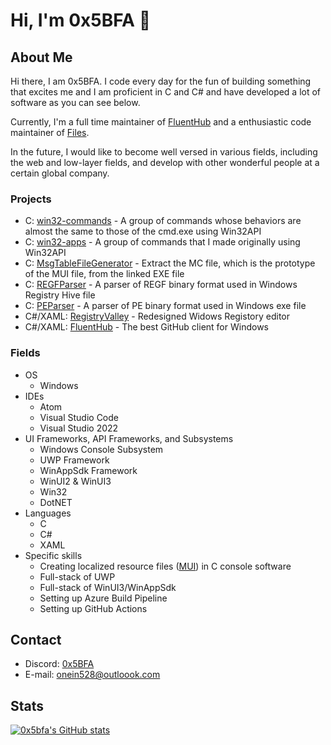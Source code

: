 # Hi, I'm 0x5BFA 👋

<!--
![image](https://github.com/0x5bfa/0x5bfa/assets/62196528/ac88c9ea-9c6b-401b-a5aa-05b63456b247)
-->

## About Me

Hi there, I am 0x5BFA.
I code every day for the fun of building something that excites me and I am proficient in C and C# and have developed a lot of software as you can see below.

Currently, I'm a full time maintainer of [FluentHub](https://github.com/FluentHub/FluentHub) and a enthusiastic code maintainer of [Files](https://github.com/files-community/files).

In the future, I would like to become well versed in various fields, including the web and low-layer fields, and develop with other wonderful people at a certain global company.

### Projects

- C: [win32-commands](https://github.com/0x5bfa/win32-commands) - A group of commands whose behaviors are almost the same to those of the cmd.exe using Win32API
- C: [win32-apps](https://github.com/0x5bfa/win32-apps) - A group of commands that I made originally using Win32API
- C: [MsgTableFileGenerator](https://github.com/0x5bfa/MsgTableFileGenerator) - Extract the MC file, which is the prototype of the MUI file, from the linked EXE file
- C: [REGFParser](https://github.com/0x5bfa/REGFParser) - A parser of REGF binary format used in Windows Registry Hive file
- C: [PEParser](https://github.com/0x5bfa/PEParser) - A parser of PE binary format used in Windows exe file
- C#/XAML: [RegistryValley](https://github.com/0x5bfa/RegistryValley) - Redesigned Widows Registory editor
- C#/XAML: [FluentHub](https://github.com/FluentHub/FluentHub) - The best GitHub client for Windows

### Fields 

- OS
  - Windows
- IDEs
  - Atom
  - Visual Studio Code
  - Visual Studio 2022
- UI Frameworks, API Frameworks, and Subsystems
  - Windows Console Subsystem
  - UWP Framework
  - WinAppSdk Framework
  - WinUI2 & WinUI3 
  - Win32
  - DotNET
- Languages
  - C
  - C#
  - XAML
- Specific skills
  - Creating localized resource files ([MUI](https://en.wikipedia.org/wiki/Multilingual_User_Interface)) in C console software
  - Full-stack of UWP
  - Full-stack of WinUI3/WinAppSdk
  - Setting up Azure Build Pipeline
  - Setting up GitHub Actions

## Contact

- Discord: [0x5BFA](https://discordapp.com/users/926892915362521130)
- E-mail: onein528@outloook.com

## Stats

[![0x5bfa's GitHub stats](https://github-readme-stats.vercel.app/api?username=0x5bfa&show_icons=true&bg_color=00000000)](https://github.com/0x5bfa)
